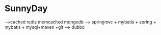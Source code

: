 # SunnyDay
-->cached
redis 
memcached
mongodb
-->
springmvc + mybatis + spring + mybatis + mysql+maven +git
-->
dubbo



